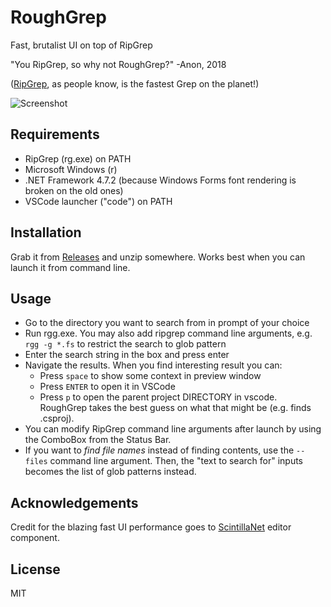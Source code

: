 # RoughGrep

Fast, brutalist UI on top of RipGrep

"You RipGrep, so why not RoughGrep?" -Anon, 2018


([RipGrep](https://github.com/BurntSushi/ripgrep), as people know, is the fastest Grep on the planet!)

![Screenshot](https://user-images.githubusercontent.com/557579/42448089-b4c3842a-8384-11e8-8a20-f1924045a522.png)

## Requirements

- RipGrep (rg.exe) on PATH
- Microsoft Windows (r)
- .NET Framework 4.7.2 (because Windows Forms font rendering is broken on the old ones)
- VSCode launcher ("code") on PATH

## Installation

Grab it from [Releases](https://github.com/vivainio/RoughGrep/releases) and unzip somewhere. Works best when you can
launch it from command line.

## Usage

- Go to the directory you want to search from in prompt of your choice
- Run rgg.exe. You may also add ripgrep command line arguments, e.g. `rgg -g *.fs` to restrict the search to glob pattern
- Enter the search string in the box and press enter
- Navigate the results. When you find interesting result you can:
  - Press `space` to show some context in preview window
  - Press `ENTER` to open it in VSCode
  - Press `p` to open the parent project DIRECTORY in vscode. RoughGrep takes the best guess on what that might be (e.g. finds .csproj).
- You can modify RipGrep command line arguments after launch by using the ComboBox from the Status Bar.
- If you want to *find file names* instead of finding contents, use the `--files` command line argument.
  Then, the "text to search for" inputs becomes the list of glob patterns instead.


## Acknowledgements

Credit for the blazing fast UI performance goes to [ScintillaNet](https://github.com/jacobslusser/ScintillaNET) editor component.

## License

MIT


